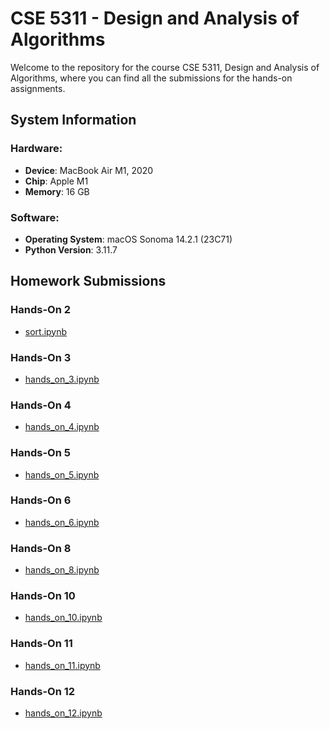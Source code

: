 # CSE 5311 - Design and Analysis of Algorithms

Welcome to the repository for the course CSE 5311, Design and Analysis of Algorithms, where you can find all the submissions for the hands-on assignments.

## System Information

### Hardware:
- **Device**: MacBook Air M1, 2020
- **Chip**: Apple M1
- **Memory**: 16 GB

### Software:
- **Operating System**: macOS Sonoma 14.2.1 (23C71)
- **Python Version**: 3.11.7

## Homework Submissions

### Hands-On 2
- [sort.ipynb](Hands_On_2/sort.ipynb)

### Hands-On 3
- [hands_on_3.ipynb](Hands_On_3/hands_on_3.ipynb)

### Hands-On 4
- [hands_on_4.ipynb](Hands_On_4/hands_on_4.ipynb)

### Hands-On 5
- [hands_on_5.ipynb](Hands_On_5/hands_on_5.ipynb)

### Hands-On 6
- [hands_on_6.ipynb](Hands_On_6/hands_on_6.ipynb)

### Hands-On 8
- [hands_on_8.ipynb](Hands_On_8/hands_on_8.ipynb)

### Hands-On 10
- [hands_on_10.ipynb](Hands_On_10/hands_on_10.ipynb)

### Hands-On 11
- [hands_on_11.ipynb](Hands_On_11/hands_on_11.ipynb)

### Hands-On 12
- [hands_on_12.ipynb](Hands_On_12/hands_on_12.ipynb)
